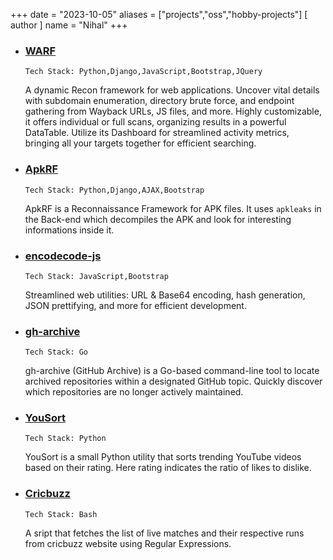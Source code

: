 +++
date = "2023-10-05"
aliases = ["projects","oss","hobby-projects"]
[ author ]
  name = "Nihal"
+++

- ### **[WARF](https://github.com/iamnihal/warf)**
  `Tech Stack: Python,Django,JavaScript,Bootstrap,JQuery`

  A dynamic Recon framework for web applications. Uncover vital details with subdomain enumeration, directory brute force, and endpoint gathering from Wayback URLs, JS files, and more. Highly customizable, it offers individual or full scans, organizing results in a powerful DataTable. Utilize its Dashboard for streamlined activity metrics, bringing all your targets together for efficient searching.

- ### **[ApkRF](https://github.com/iamnihal/apkrf)**
  `Tech Stack: Python,Django,AJAX,Bootstrap`

  ApkRF is a Reconnaissance Framework for APK files. It uses `apkleaks` in the Back-end which decompiles the APK and look for interesting informations inside it.

- ### **[encodecode-js](https://encoder.nihalchoudhary.in)**
  `Tech Stack: JavaScript,Bootstrap`

  Streamlined web utilities: URL & Base64 encoding, hash generation, JSON prettifying, and more for efficient development.

- ### **[gh-archive](https://github.com/iamnihal/gh-archive)**
  `Tech Stack: Go`

  gh-archive (GitHub Archive) is a Go-based command-line tool to locate archived repositories within a designated GitHub topic. Quickly discover which repositories are no longer actively maintained.

- ### **[YouSort](https://github.com/iamnihal/yousort)**
  `Tech Stack: Python`

  YouSort is a small Python utility that sorts trending YouTube videos based on their rating. Here rating indicates the ratio of likes to dislike.

- ### **[Cricbuzz](https://github.com/iamnihal/cricbuzz)**
  `Tech Stack: Bash`

  A sript that fetches the list of live matches and their respective runs from cricbuzz website using Regular Expressions.

